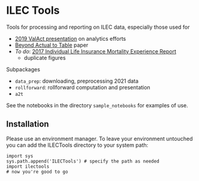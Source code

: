 # ILEC Tools

Tools for processing and reporting on ILEC data, especially those used for 
* [2019 ValAct presentation](https://bdholland.com/pres/201908_ValAct/2019_ValAct_76_Holland_02.pptx) on analytics efforts
* [Beyond Actual to Table](https://www.soa.org/resources/research-reports/2018/beyond-actual-table/) paper 
* *To do*: [2017 Individual Life Insurance Mortality Experience Report ](https://www.soa.org/research/topics/indiv-val-exp-study-list/)
    * duplicate figures


Subpackages
* ```data_prep```: downloading, preprocessing 2021 data
* ```rollforward```: rollforward computation and presentation
* ```a2t```

See the notebooks in the directory ```sample_notebooks``` for examples of use.

## Installation

Please use an environment manager.  To leave your environment untouched you can add the ILECTools 
directory to your system path:
```
import sys
sys.path.append('ILECTools') # specify the path as needed
import ilectools
# now you're good to go
```

